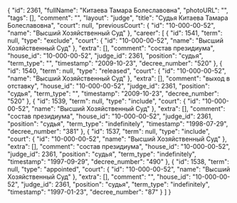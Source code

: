 {
    "id": 2361,
    "fullName": "Китаева Тамара Болеславовна",
    "photoURL": "",
    "tags": [],
    "comment": "",
    "layout": "judge",
    "title": "Судья Китаева Тамара Болеславовна",
    "court": null,
    "previousCourt": {
        "id": "10-000-00-52",
        "name": "Высший Хозяйственный Суд"
    },
    "career": [
        {
            "id": 1541,
            "term": null,
            "type": "exclude",
            "court": {
                "id": "10-000-00-52",
                "name": "Высший Хозяйственный Суд"
            },
            "extra": [],
            "comment": "состав президиума",
            "house_id": "10-000-00-52",
            "judge_id": 2361,
            "position": "судья",
            "term_type": "",
            "timestamp": "2009-10-23",
            "decree_number": "520"
        },
        {
            "id": 1540,
            "term": null,
            "type": "released",
            "court": {
                "id": "10-000-00-52",
                "name": "Высший Хозяйственный Суд"
            },
            "extra": [],
            "comment": "выход в отставку",
            "house_id": "10-000-00-52",
            "judge_id": 2361,
            "position": "судья",
            "term_type": "",
            "timestamp": "2009-10-23",
            "decree_number": "520"
        },
        {
            "id": 1539,
            "term": null,
            "type": "include",
            "court": {
                "id": "10-000-00-52",
                "name": "Высший Хозяйственный Суд"
            },
            "extra": [],
            "comment": "состав президиума",
            "house_id": "10-000-00-52",
            "judge_id": 2361,
            "position": "судья",
            "term_type": "indefinitely",
            "timestamp": "1998-07-29",
            "decree_number": "381"
        },
        {
            "id": 1537,
            "term": null,
            "type": "include",
            "court": {
                "id": "10-000-00-52",
                "name": "Высший Хозяйственный Суд"
            },
            "extra": [],
            "comment": "состав президиума",
            "house_id": "10-000-00-52",
            "judge_id": 2361,
            "position": "судья",
            "term_type": "indefinitely",
            "timestamp": "1997-09-29",
            "decree_number": "490"
        },
        {
            "id": 1538,
            "term": null,
            "type": "appointed",
            "court": {
                "id": "10-000-00-52",
                "name": "Высший Хозяйственный Суд"
            },
            "extra": [],
            "comment": "",
            "house_id": "10-000-00-52",
            "judge_id": 2361,
            "position": "судья",
            "term_type": "indefinitely",
            "timestamp": "1997-01-23",
            "decree_number": "87"
        }
    ]
}